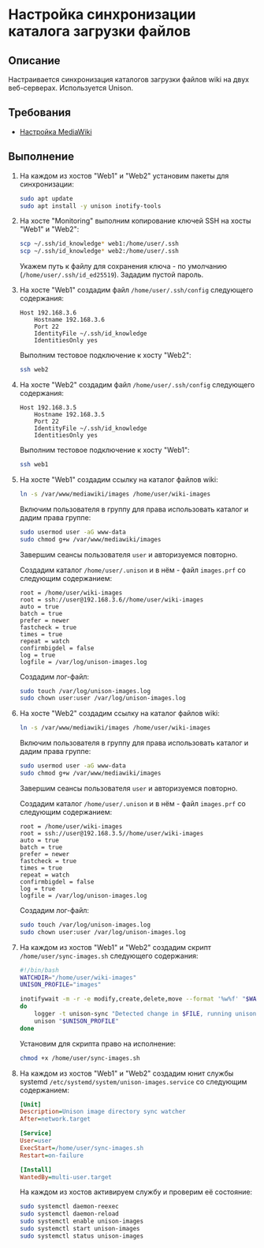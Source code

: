# Настройка синхронизации каталога загрузки файлов

## Описание

Настраивается синхронизация каталогов загрузки файлов wiki на двух веб-серверах. Используется Unison.

## Требования

* [Настройка MediaWiki](mediawiki-database.md)

## Выполнение

1. На каждом из хостов "Web1" и "Web2" установим пакеты для синхронизации:

    ```sh
    sudo apt update
    sudo apt install -y unison inotify-tools
    ```

2. На хосте "Monitoring" выполним копирование ключей SSH на хосты "Web1" и "Web2":

    ```sh
    scp ~/.ssh/id_knowledge* web1:/home/user/.ssh
    scp ~/.ssh/id_knowledge* web2:/home/user/.ssh
    ```

    Укажем путь к файлу для сохранения ключа - по умолчанию (`/home/user/.ssh/id_ed25519`). Зададим пустой пароль.

3. На хосте "Web1" создадим файл `/home/user/.ssh/config` следующего содержания:

    ```config
    Host 192.168.3.6
        Hostname 192.168.3.6
        Port 22
        IdentityFile ~/.ssh/id_knowledge
        IdentitiesOnly yes
    ```

    Выполним тестовое подключение к хосту "Web2":

    ```sh
    ssh web2
    ```

4. На хосте "Web2" создадим файл `/home/user/.ssh/config` следующего содержания:

    ```config
    Host 192.168.3.5
        Hostname 192.168.3.5
        Port 22
        IdentityFile ~/.ssh/id_knowledge
        IdentitiesOnly yes
    ```

    Выполним тестовое подключение к хосту "Web1":

    ```sh
    ssh web1
    ```

5. На хосте "Web1" создадим ссылку на каталог файлов wiki:

    ```sh
    ln -s /var/www/mediawiki/images /home/user/wiki-images
    ```

    Включим пользователя в группу для права использовать каталог и дадим права группе:

    ```sh
    sudo usermod user -aG www-data
    sudo chmod g+w /var/www/mediawiki/images
    ```

    Завершим сеансы пользователя `user` и авторизуемся повторно.

    Создадим каталог `/home/user/.unison` и в нём - файл `images.prf` со следующим содержанием:

    ```config
    root = /home/user/wiki-images
    root = ssh://user@192.168.3.6//home/user/wiki-images
    auto = true
    batch = true
    prefer = newer
    fastcheck = true
    times = true
    repeat = watch
    confirmbigdel = false
    log = true
    logfile = /var/log/unison-images.log
    ```

    Создадим лог-файл:

    ```sh
    sudo touch /var/log/unison-images.log
    sudo chown user:user /var/log/unison-images.log
    ```

6. На хосте "Web2" создадим ссылку на каталог файлов wiki:

    ```sh
    ln -s /var/www/mediawiki/images /home/user/wiki-images
    ```

    Включим пользователя в группу для права использовать каталог и дадим права группе:

    ```sh
    sudo usermod user -aG www-data
    sudo chmod g+w /var/www/mediawiki/images
    ```

    Завершим сеансы пользователя `user` и авторизуемся повторно.

    Создадим каталог `/home/user/.unison` и в нём - файл `images.prf` со следующим содержанием:

    ```config
    root = /home/user/wiki-images
    root = ssh://user@192.168.3.5//home/user/wiki-images
    auto = true
    batch = true
    prefer = newer
    fastcheck = true
    times = true
    repeat = watch
    confirmbigdel = false
    log = true
    logfile = /var/log/unison-images.log
    ```

    Создадим лог-файл:

    ```sh
    sudo touch /var/log/unison-images.log
    sudo chown user:user /var/log/unison-images.log
    ```

7. На каждом из хостов "Web1" и "Web2" создадим скрипт `/home/user/sync-images.sh` следующего содержания:

    ```sh
    #!/bin/bash
    WATCHDIR="/home/user/wiki-images"
    UNISON_PROFILE="images"

    inotifywait -m -r -e modify,create,delete,move --format '%w%f' "$WATCHDIR" | while read FILE
    do
        logger -t unison-sync "Detected change in $FILE, running unison"
        unison "$UNISON_PROFILE"
    done
    ```

    Установим для скрипта право на исполнение:

    ```sh
    chmod +x /home/user/sync-images.sh
    ```

8. На каждом из хостов "Web1" и "Web2" создадим юнит службы systemd `/etc/systemd/system/unison-images.service` со следующим содержанием:

    ```ini
    [Unit]
    Description=Unison image directory sync watcher
    After=network.target

    [Service]
    User=user
    ExecStart=/home/user/sync-images.sh
    Restart=on-failure

    [Install]
    WantedBy=multi-user.target
    ```

    На каждом из хостов активируем службу и проверим её состояние:

    ```sh
    sudo systemctl daemon-reexec
    sudo systemctl daemon-reload
    sudo systemctl enable unison-images
    sudo systemctl start unison-images
    sudo systemctl status unison-images
    ```
